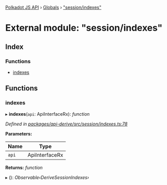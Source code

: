 [Polkadot JS API](../README.md) › [Globals](../globals.md) › ["session/indexes"](_session_indexes_.md)

# External module: "session/indexes"

## Index

### Functions

* [indexes](_session_indexes_.md#indexes)

## Functions

###  indexes

▸ **indexes**(`api`: ApiInterfaceRx): *function*

*Defined in [packages/api-derive/src/session/indexes.ts:78](https://github.com/polkadot-js/api/blob/57e2a9dc1/packages/api-derive/src/session/indexes.ts#L78)*

**Parameters:**

Name | Type |
------ | ------ |
`api` | ApiInterfaceRx |

**Returns:** *function*

▸ (): *Observable‹DeriveSessionIndexes›*
